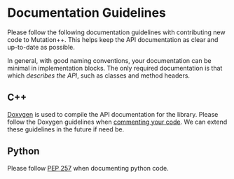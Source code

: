 <a id="top"></a>
# Documentation Guidelines

Please follow the following documentation guidelines with contributing new code to Mutation++.  This helps keep the API documentation as clear and up-to-date as possible.

In general, with good naming conventions, your documentation can be minimal in implementation blocks.  The only required documentation is that which _describes the API_, such as classes and method headers.

## C++

[Doxygen](http://www.doxygen.nl/) is used to compile the API documentation for the library.  Please follow the Doxygen guidelines when [commenting your code](http://www.doxygen.nl/manual/docblocks.html).  We can extend these guidelines in the future if need be.

## Python

Please follow [PEP 257](https://www.python.org/dev/peps/pep-0257/) when documenting python code.
